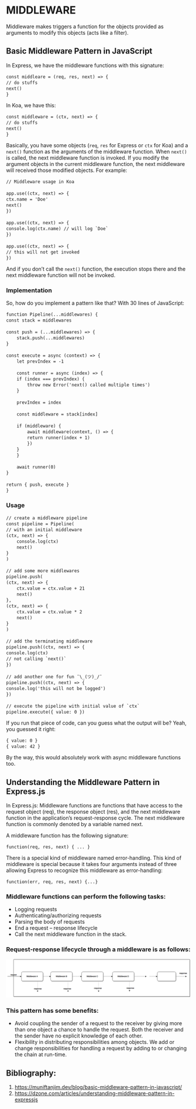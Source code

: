 # MIDDLEWARE

Middleware makes triggers a function for the objects provided as arguments to modify this objects (acts like a filter).

## Basic Middleware Pattern in JavaScript
In Express, we have the middleware functions with this signature:
```
const middleare = (req, res, next) => {
// do stuffs
next()
}
```

In Koa, we have this:
```
const middleware = (ctx, next) => {
// do stuffs
next()
}
```

Basically, you have some objects (`req`, `res` for Express or `ctx` for Koa) and a `next()` function as the arguments of the middleware function. When `next()` is called, the next middleware function is invoked. If you modify the argument objects in the current middleware function, the next middleware will received those modified objects. For example:
```
// Middleware usage in Koa

app.use((ctx, next) => {
ctx.name = 'Doe'
next()
})

app.use((ctx, next) => {
console.log(ctx.name) // will log `Doe`
})

app.use((ctx, next) => {
// this will not get invoked
})
```

And if you don’t call the `next()` function, the execution stops there and the next middleware function will not be invoked.

### Implementation
So, how do you implement a pattern like that? With 30 lines of JavaScript:
```
function Pipeline(...middlewares) {
const stack = middlewares

const push = (...middlewares) => {
    stack.push(...middlewares)
}

const execute = async (context) => {
    let prevIndex = -1

    const runner = async (index) => {
    if (index === prevIndex) {
        throw new Error('next() called multiple times')
    }

    prevIndex = index

    const middleware = stack[index]

    if (middleware) {
        await middleware(context, () => {
        return runner(index + 1)
        })
    }
    }

    await runner(0)
}

return { push, execute }
}
```

### Usage
```
// create a middleware pipeline
const pipeline = Pipeline(
// with an initial middleware
(ctx, next) => {
    console.log(ctx)
    next()
}
)

// add some more middlewares
pipeline.push(
(ctx, next) => {
    ctx.value = ctx.value + 21
    next()
},
(ctx, next) => {
    ctx.value = ctx.value * 2
    next()
}
)

// add the terminating middleware
pipeline.push((ctx, next) => {
console.log(ctx)
// not calling `next()`
})

// add another one for fun ¯\_(ツ)_/¯
pipeline.push((ctx, next) => {
console.log('this will not be logged')
})

// execute the pipeline with initial value of `ctx`
pipeline.execute({ value: 0 })
```
If you run that piece of code, can you guess what the output will be? Yeah, you guessed it right:
```
{ value: 0 }
{ value: 42 }
```
By the way, this would absolutely work with async middleware functions too.

## Understanding the Middleware Pattern in Express.js
In Express.js: Middleware functions are functions that have access to the request object (req), the response object (res), and the next middleware function in the application’s request-response cycle. The next middleware function is commonly denoted by a variable named next.

A middleware function has the following signature:
```
function(req, res, next) { ... }
```
There is a special kind of middleware named error-handling. This kind of middleware is special because it takes four arguments instead of three allowing Express to recognize this middleware as error-handling:
```
function(err, req, res, next) {...}
```
### Middleware functions can perform the following tasks:
+ Logging requests
+ Authenticating/authorizing requests
+ Parsing the body of requests
+ End a request – response lifecycle
+ Call the next middleware function in the stack.

### Request-response lifecycle through a middleware is as follows:
![Middleware Diagram](assets/middleware.png "Middleware Diagram")

### This pattern has some benefits:
+ Avoid coupling the sender of a request to the receiver by giving more than one object a chance to handle the request. Both the receiver and the sender have no explicit knowledge of each other.
+ Flexibility in distributing responsibilities among objects. We add or change responsibilities for handling a request by adding to or changing the chain at run-time.

## Bibliography:
1. https://muniftanjim.dev/blog/basic-middleware-pattern-in-javascript/
2. https://dzone.com/articles/understanding-middleware-pattern-in-expressjs